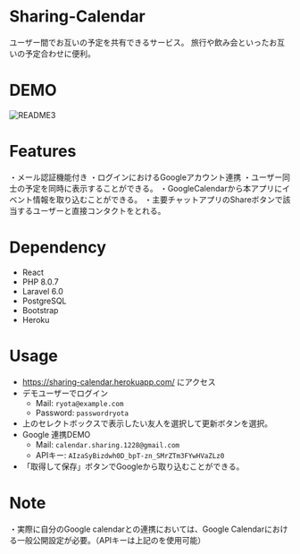 # Sharing-Calendar
ユーザー間でお互いの予定を共有できるサービス。
旅行や飲み会といったお互いの予定合わせに便利。

# DEMO
![README3](https://user-images.githubusercontent.com/87964992/135718104-b31f82ab-111f-457e-b47d-2f0dd6b6ba9b.gif)


# Features
・メール認証機能付き
・ログインにおけるGoogleアカウント連携
・ユーザー同士の予定を同時に表示することができる。
・GoogleCalendarから本アプリにイベント情報を取り込むことができる。
・主要チャットアプリのShareボタンで該当するユーザーと直接コンタクトをとれる。


# Dependency
- React
- PHP 8.0.7
- Laravel 6.0
- PostgreSQL
- Bootstrap
- Heroku


# Usage
- https://sharing-calendar.herokuapp.com/ にアクセス
- デモユーザーでログイン
    - Mail: `ryota@example.com`
    - Password: `passwordryota`
- 上のセレクトボックスで表示したい友人を選択して更新ボタンを選択。
- Google 連携DEMO
    - Mail: `calendar.sharing.1228@gmail.com`
    - APIキー: `AIzaSyBizdwh0D_bpT-zn_SMrZTm3FYwHVaZLz0`
- 「取得して保存」ボタンでGoogleから取り込むことができる。


# Note
・実際に自分のGoogle calendarとの連携においては、Google Calendarにおける一般公開設定が必要。（APIキーは上記のを使用可能）

